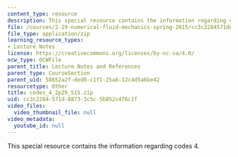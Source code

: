 ```yaml
---
content_type: resource
description: This special resource contains the information regarding codes 4.
file: /courses/2-29-numerical-fluid-mechanics-spring-2015/cc3c2284571d88733c5c5b852c4f6c1f_codes_4_2p29_S15.zip
file_type: application/zip
learning_resource_types:
- Lecture Notes
license: https://creativecommons.org/licenses/by-nc-sa/4.0/
ocw_type: OCWFile
parent_title: Lecture Notes and References
parent_type: CourseSection
parent_uid: 58652a2f-ded8-c1f1-25a8-12c4d5a6be42
resourcetype: Other
title: codes_4_2p29_S15.zip
uid: cc3c2284-571d-8873-3c5c-5b852c4f6c1f
video_files:
  video_thumbnail_file: null
video_metadata:
  youtube_id: null
---
```

This special resource contains the information regarding codes 4.